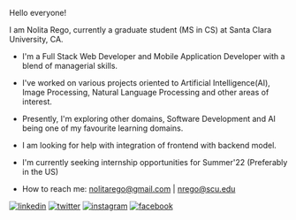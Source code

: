Hello everyone!

I am Nolita Rego, currently a graduate student (MS in CS) at Santa Clara University, CA.

* I'm a Full Stack Web Developer and Mobile Application Developer with a blend of managerial skills.
* I've worked on various projects oriented to Artificial Intelligence(AI), Image Processing, Natural Language Processing and other areas of  interest.
* Presently, I'm exploring other domains, Software Development and AI being one of my favourite learning domains.
* I am looking for help with integration of frontend with backend model.
* I'm currently seeking internship opportunities for Summer'22 (Preferably in the US)

* How to reach me: nolitarego@gmail.com | nrego@scu.edu

[1]: https://www.linkedin.com/in/nolitarego/
[2]: https://twitter.com/nolitarego
[3]: https://www.instagram.com/nolitarego/
[4]: https://www.facebook.com/nolita.rego.26

 [![linkedin](https://img.icons8.com/fluent/48/000000/linkedin.png)][1]
 [![twitter](https://img.icons8.com/fluent/48/000000/twitter.png)][2]
 [![instagram](https://img.icons8.com/fluent/48/000000/instagram-new.png)][3]
 [![facebook](https://img.icons8.com/fluent/48/000000/facebook-new.png)][4]


